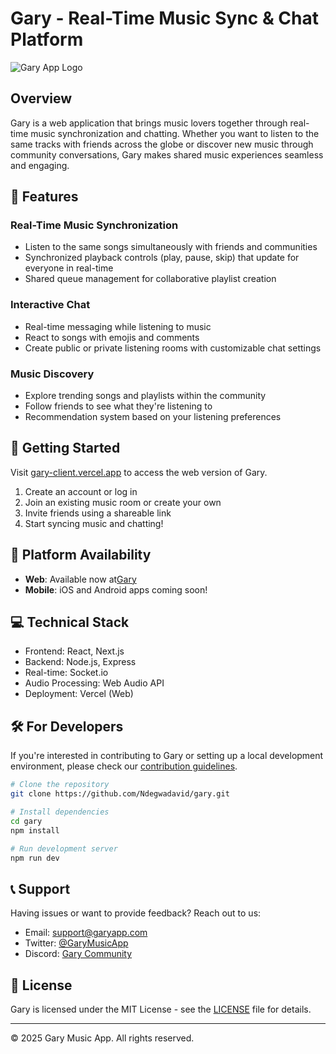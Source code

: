 # Gary - Real-Time Music Sync & Chat Platform

![Gary App Logo](https://via.placeholder.com/150)

## Overview

Gary is a web application that brings music lovers together through real-time music synchronization and chatting. Whether you want to listen to the same tracks with friends across the globe or discover new music through community conversations, Gary makes shared music experiences seamless and engaging.

## 🎵 Features

### Real-Time Music Synchronization
- Listen to the same songs simultaneously with friends and communities
- Synchronized playback controls (play, pause, skip) that update for everyone in real-time
- Shared queue management for collaborative playlist creation

### Interactive Chat
- Real-time messaging while listening to music
- React to songs with emojis and comments
- Create public or private listening rooms with customizable chat settings

### Music Discovery
- Explore trending songs and playlists within the community
- Follow friends to see what they're listening to
- Recommendation system based on your listening preferences

## 🚀 Getting Started

Visit [gary-client.vercel.app](https://gary-client.vercel.app) to access the web version of Gary.

1. Create an account or log in
2. Join an existing music room or create your own
3. Invite friends using a shareable link
4. Start syncing music and chatting!

## 📱 Platform Availability

- **Web**: Available now at[Gary](https://gary-client.vercel.app)
- **Mobile**: iOS and Android apps coming soon!

## 💻 Technical Stack

- Frontend: React, Next.js
- Backend: Node.js, Express
- Real-time: Socket.io
- Audio Processing: Web Audio API
- Deployment: Vercel (Web)

## 🛠️ For Developers

If you're interested in contributing to Gary or setting up a local development environment, please check our [contribution guidelines](https://github.com/your-username/gary/blob/main/CONTRIBUTING.md).

```bash
# Clone the repository
git clone https://github.com/Ndegwadavid/gary.git

# Install dependencies
cd gary
npm install

# Run development server
npm run dev
```

## 📞 Support

Having issues or want to provide feedback? Reach out to us:

- Email: support@garyapp.com
- Twitter: [@GaryMusicApp](https://twitter.com/GaryMusicApp)
- Discord: [Gary Community](https://discord.gg/garyapp)

## 📝 License

Gary is licensed under the MIT License - see the [LICENSE](LICENSE) file for details.

---

© 2025 Gary Music App. All rights reserved.
